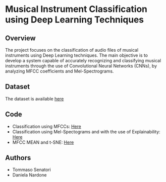 # Musical Instrument Classification using Deep Learning Techniques
## Overview
The project focuses on the classification of audio files of musical instruments using Deep Learning techniques.
The main objective is to develop a system capable of accurately recognizing and classifying musical instruments through the use of Convolutional Neural Networks (CNNs), by analyzing MFCC coefficients and Mel-Spectrograms.
## Dataset
The dataset is available [here](https://www.kaggle.com/datasets/abdulvahap/music-instrunment-sounds-for-classification)
## Code
- Classification using MFCCs: [Here](https://github.com/tommasosenatori/AIEA/blob/main/musical_instrument_classification.ipynb)
- Classification using Mel-Spectograms and with the use of Explainability: [Here](https://github.com/tommasosenatori/AIEA/blob/main/Mel_Spectograms.ipynb)
- MFCC MEAN and t-SNE: [Here](https://github.com/tommasosenatori/AIEA/blob/main/musical_instrument_mfcc_mean.ipynb)
## Authors
- Tommaso Senatori
- Daniela Nardone
